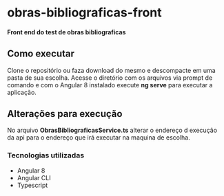 # obras-bibliograficas-front
#### Front end do test de obras bibliograficas 

## Como executar
Clone o repositório ou faza download do mesmo e descompacte em uma pasta de sua escolha. Acesse o diretório com os arquivos via prompt de comando e com o Angular 8 instalado execute **ng serve** para executar a aplicação.

## Alterações para execução
No arquivo **ObrasBibliograficasService.ts** alterar o endereço d execução da api para o endereço que irá executar na maquina de escolha.

### Tecnologias utilizadas

- Angular 8
- Angular CLI
- Typescript

